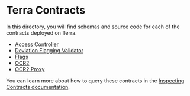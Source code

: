 # Terra Contracts

In this directory, you will find schemas and source code for each of the contracts deployed on Terra.

- [Access Controller](./access-controller/)
- [Deviation Flagging Validator](./deviation-flagging-validator/)
- [Flags](./flags/)
- [OCR2](./ocr2/)
- [OCR2 Proxy](./proxy-ocr2/)

You can learn more about how to query these contracts in the [Inspecting Contracts documentation](../docs/InspectingContracts.md).
